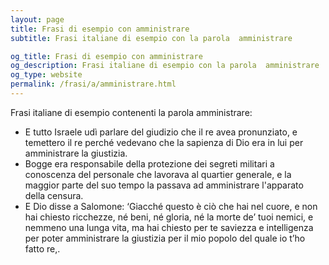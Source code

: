 ```yaml
---
layout: page
title: Frasi di esempio con amministrare 
subtitle: Frasi italiane di esempio con la parola  amministrare

og_title: Frasi di esempio con amministrare 
og_description: Frasi italiane di esempio con la parola  amministrare
og_type: website
permalink: /frasi/a/amministrare.html
---
```


Frasi italiane di esempio contenenti la parola amministrare:


- E tutto Israele udì parlare del giudizio che il re avea pronunziato, e temettero il re perché vedevano che la sapienza di Dio era in lui per amministrare la giustizia.
- Bogge era responsabile della protezione dei segreti militari a conoscenza del personale che lavorava al quartier generale, e la maggior parte del suo tempo la passava ad amministrare l'apparato della censura.
- E Dio disse a Salomone: ‘Giacché questo è ciò che hai nel cuore, e non hai chiesto ricchezze, né beni, né gloria, né la morte de’ tuoi nemici, e nemmeno una lunga vita, ma hai chiesto per te saviezza e intelligenza per poter amministrare la giustizia per il mio popolo del quale io t’ho fatto re,.
